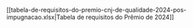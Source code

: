 [[tabela-de-requisitos-do-premio-cnj-de-qualidade-2024-pos-impugnacao.xlsx|Tabela de requisitos do Prêmio de 2024]]

